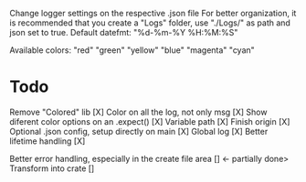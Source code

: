 Change logger settings on the respective .json file
For better organization, it is recommended that you create a "Logs" folder, use "./Logs/" as path and json set to true.
Default datefmt: "%d-%m-%Y %H:%M:%S"

Available colors:
"red"
"green"
"yellow"
"blue"
"magenta"
"cyan"

# Todo
Remove "Colored" lib [X]
Color on all the log, not only msg [X]
Show diferent color options on an .expect() [X]
Variable path [X]
Finish origin [X]
Optional .json config, setup directly on main [X] 
Global log [X]
Better lifetime handling [X]

Better error handling, especially in the create file area [] <- partially done>
Transform into crate []
